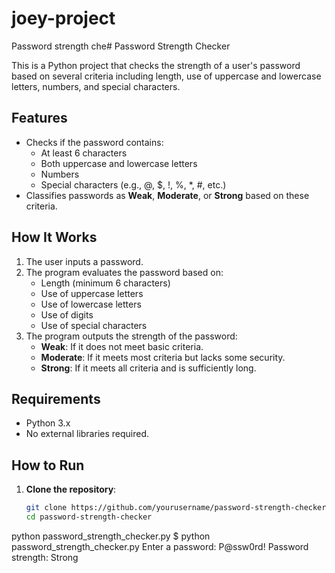 # joey-project
Password strength che# Password Strength Checker

This is a Python project that checks the strength of a user's password based on several criteria including length, use of uppercase and lowercase letters, numbers, and special characters.

## Features

- Checks if the password contains:
  - At least 6 characters
  - Both uppercase and lowercase letters
  - Numbers
  - Special characters (e.g., @, $, !, %, *, #, etc.)
- Classifies passwords as **Weak**, **Moderate**, or **Strong** based on these criteria.

## How It Works

1. The user inputs a password.
2. The program evaluates the password based on:
   - Length (minimum 6 characters)
   - Use of uppercase letters
   - Use of lowercase letters
   - Use of digits
   - Use of special characters
3. The program outputs the strength of the password:
   - **Weak**: If it does not meet basic criteria.
   - **Moderate**: If it meets most criteria but lacks some security.
   - **Strong**: If it meets all criteria and is sufficiently long.

## Requirements

- Python 3.x
- No external libraries required.

## How to Run

1. **Clone the repository**:
   ```bash
   git clone https://github.com/yourusername/password-strength-checker.git
   cd password-strength-checker
python password_strength_checker.py
$ python password_strength_checker.py
Enter a password: P@ssw0rd!
Password strength: Strong
